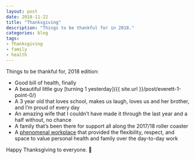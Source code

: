 ```yaml
---
layout: post
date: 2018-11-22
title: "Thanksgiving"
description: "Things to be thankful for in 2018."
categories: blog
tags:
- Thanksgiving
- family
- health
---
```


Things to be thankful for, 2018 edition:

* Good bill of health, finally
* A beautiful little guy [turning 1 yesterday]({{ site.url }}/post/everett-1-point-0/)
* A 3 year old that loves school, makes us laugh, loves us and her brother, and I’m proud of every day
* An amazing wife that I couldn’t have made it through the last year and a half without, no chance
* A family that’s been there for support all along the 2017/18 roller coaster
* A [phenomenal workplace](https://www.spatialnetworks.com) that provided the flexibility, respect, and space to value personal health and family over the day-to-day work

Happy Thanksgiving to everyone. :turkey: